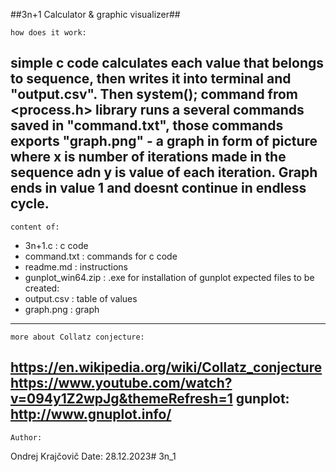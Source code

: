 ##3n+1 Calculator & graphic visualizer##

    how does it work:
simple c code calculates each value that belongs to sequence, then writes it into terminal and "output.csv".
Then system(); command from <process.h> library runs a several commands saved in "command.txt", those commands exports "graph.png" - a graph in form of picture where x is number of iterations made in the sequence adn y is value of each iteration. Graph ends in value 1 and doesnt continue in endless cycle.
-------------
    content of:
 - 3n+1.c               : c code
 - command.txt          : commands for c code
 - readme.md            : instructions
 - gunplot_win64.zip    : .exe for installation of gunplot
    expected files to be created:
 - output.csv           : table of values
 - graph.png            : graph
-------------
    more about Collatz conjecture:
https://en.wikipedia.org/wiki/Collatz_conjecture
https://www.youtube.com/watch?v=094y1Z2wpJg&themeRefresh=1
    gunplot:
http://www.gnuplot.info/
-------------
    Author:
Ondrej Krajčovič
    Date:
28.12.2023# 3n_1
